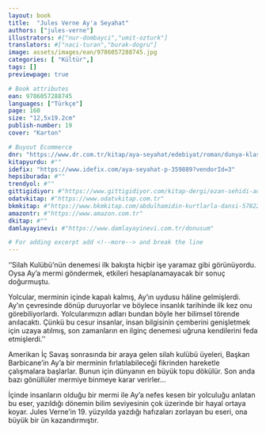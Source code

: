 ```yaml
---
layout: book
title:  "Jules Verne Ay'a Seyahat"
authors: ["jules-verne"]
illustrators: #["nur-dombayci","umit-ozturk"]
translators: #["naci-turan","burak-dogru"]
image: assets/images/ean/9786057288745.jpg
categories: [ "Kültür",]
tags: []
previewpage: true

# Book attributes
ean: 9786057288745
languages: ["Türkçe"]
page: 160
size: "12,5x19.2cm"
publish-number: 19
cover: "Karton"

# Buyout Ecommerce
dnr: "https://www.dr.com.tr/kitap/aya-seyahat/edebiyat/roman/dunya-klasik/urunno=0002023587001"
kitapyurdu: #""
idefix: "https://www.idefix.com/aya-seyahat-p-359889?vendorId=3"
hepsiburada: #""
trendyol: #""
gittigidiyor: #"https://www.gittigidiyor.com/kitap-dergi/ezan-sehidi-adnan-menderes_pdp_732728793"
odatvkitap: #"https://www.odatvkitap.com.tr"
bkmkitap: #"https://www.bkmkitap.com/abdulhamidin-kurtlarla-dansi-578226"
amazontr: #"https://www.amazon.com.tr"
dkitap: #""
damlayayinevi: #"https://www.damlayayinevi.com.tr/donusum"

# For adding excerpt add <!--more--> and break the line
---
```

‘’Silah Kulübü’nün denemesi ilk bakışta hiçbir işe yaramaz gibi görünüyordu. Oysa Ay’a mermi göndermek, etkileri hesaplanamayacak bir sonuç doğurmuştu.

Yolcular, merminin içinde kapalı kalmış, Ay’ın uydusu hâline gelmişlerdi. Ay’ın çevresinde dönüp duruyorlar ve böylece insanlık tarihinde ilk kez onu görebiliyorlardı. Yolcularımızın adları bundan böyle her bilimsel törende anılacaktı. Çünkü bu cesur insanlar, insan bilgisinin çemberini genişletmek için uzaya atılmış, son zamanların en ilginç denemesi uğruna kendilerini feda etmişlerdi.’’

Amerikan İç Savaş sonrasında bir araya gelen silah kulübü üyeleri, Başkan Barbicane’in Ay’a bir merminin fırlatılabileceği fikrinden hareketle çalışmalara başlarlar. Bunun için dünyanın en büyük topu dökülür. Son anda bazı gönüllüler mermiye binmeye karar verirler...

İçinde insanların olduğu bir mermi ile Ay’a nefes kesen bir yolculuğu anlatan bu eser, yazıldığı dönemin bilim seviyesinin çok üzerinde bir hayal ortaya koyar. Jules Verne’in 19. yüzyılda yazdığı hafızaları zorlayan bu eseri, ona büyük bir ün kazandırmıştır.


<!--more--> 